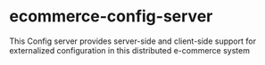 # ecommerce-config-server
This Config server provides server-side and client-side support for externalized configuration in this distributed e-commerce system
